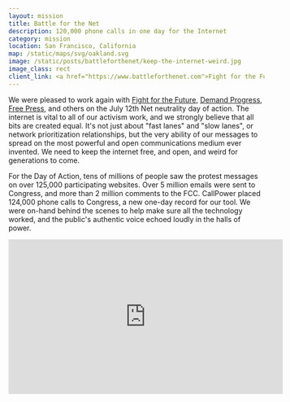 ```yaml
---
layout: mission
title: Battle for the Net
description: 120,000 phone calls in one day for the Internet
category: mission
location: San Francisco, California
map: /static/maps/svg/oakland.svg
image: /static/posts/battleforthenet/keep-the-internet-weird.jpg
image_class: rect
client_link: <a href="https://www.battleforthenet.com">Fight for the Future</a>
---
```


We were pleased to work again with [Fight for the Future](http://fightforthefuture.org), [Demand Progress](https://demandprogress.org), [Free Press](https://www.freepress.net), and others on the July 12th Net neutrality day of action. The internet is vital to all of our activism work, and we strongly believe that all bits are created equal. It's not just about "fast lanes" and "slow lanes", or network prioritization relationships, but the very ability of our messages to spread on the most powerful and open communications medium ever invented. We need to keep the internet free, and open, and weird for generations to come.

For the Day of Action, tens of millions of people saw the protest messages on over 125,000 participating websites. Over 5 million emails were sent to Congress, and more than 2 million comments to the FCC. CallPower placed 124,000 phone calls to Congress, a new one-day record for our tool. We were on-hand behind the scenes to help make sure all the technology worked, and the public's authentic voice echoed loudly in the halls of power.

<div class="two-third">
	<iframe src="https://player.vimeo.com/video/225341994?title=0&amp;byline=0&amp;portrait=0" width="540" height="304" frameborder="0" webkitallowfullscreen="" mozallowfullscreen="" allowfullscreen=""></iframe>    
</div>

